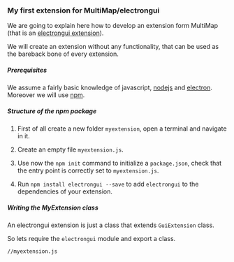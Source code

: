 ### My first extension for MultiMap/electrongui

We are going to explain here how to develop an extension form MultiMap (that is an [electrongui extension](https://gherardovarando.github.io/electrongui/API.html#guiextension)).

We will create an extension without any functionality, that can be used as the bareback bone of every extension.

##### Prerequisites

We assume a fairly basic knowledge of javascript, [nodejs](https://nodejs.org/en/) and [electron](https://electronjs.org/). Moreover we will use [npm](https://docs.npmjs.com/).


##### Structure of the npm package

1. First of all create a new folder `myextension`, open a terminal and navigate in it.

2. Create an empty file `myextension.js`.

3. Use now the `npm init` command to initialize a `package.json`, check that the entry point is correctly set to `myextension.js`.

4. Run `npm install electrongui --save` to add `electrongui` to the dependencies of your extension.

##### Writing the MyExtension class

An electrongui extension is just a class that extends `GuiExtension` class.

So lets require the `electrongui` module and export a class.

```
//myextension.js



```
